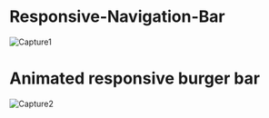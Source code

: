 # Responsive-Navigation-Bar

![Capture1](https://user-images.githubusercontent.com/16226624/92720112-c7677b80-f381-11ea-88dd-c30d36b69be9.JPG)


# Animated responsive burger bar

![Capture2](https://user-images.githubusercontent.com/16226624/92720202-e960fe00-f381-11ea-8ceb-b420704b4a8e.JPG)
